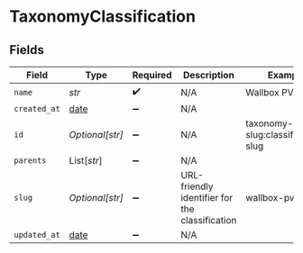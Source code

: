 # TaxonomyClassification


## Fields

| Field                                                                | Type                                                                 | Required                                                             | Description                                                          | Example                                                              |
| -------------------------------------------------------------------- | -------------------------------------------------------------------- | -------------------------------------------------------------------- | -------------------------------------------------------------------- | -------------------------------------------------------------------- |
| `name`                                                               | *str*                                                                | :heavy_check_mark:                                                   | N/A                                                                  | Wallbox PV                                                           |
| `created_at`                                                         | [date](https://docs.python.org/3/library/datetime.html#date-objects) | :heavy_minus_sign:                                                   | N/A                                                                  |                                                                      |
| `id`                                                                 | *Optional[str]*                                                      | :heavy_minus_sign:                                                   | N/A                                                                  | taxonomy-slug:classification-slug                                    |
| `parents`                                                            | List[*str*]                                                          | :heavy_minus_sign:                                                   | N/A                                                                  |                                                                      |
| `slug`                                                               | *Optional[str]*                                                      | :heavy_minus_sign:                                                   | URL-friendly identifier for the classification                       | wallbox-pv                                                           |
| `updated_at`                                                         | [date](https://docs.python.org/3/library/datetime.html#date-objects) | :heavy_minus_sign:                                                   | N/A                                                                  |                                                                      |